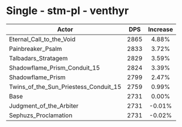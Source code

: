 # Single - stm-pl - venthyr
| Actor | DPS | Increase |
|---|:---:|:---:|
|Eternal_Call_to_the_Void|2865|4.88%|
|Painbreaker_Psalm|2833|3.72%|
|Talbadars_Stratagem|2829|3.59%|
|Shadowflame_Prism_Conduit_15|2824|3.39%|
|Shadowflame_Prism|2799|2.47%|
|Twins_of_the_Sun_Priestess_Conduit_15|2759|0.99%|
|Base|2731|0.00%|
|Judgment_of_the_Arbiter|2731|-0.01%|
|Sephuzs_Proclamation|2731|-0.02%|
